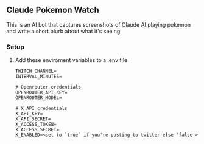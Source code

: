 ## Claude Pokemon Watch

This is an AI bot that captures screenshots of Claude AI playing pokemon and write a short blurb about what it's seeing

### Setup

1. Add these enviroment variables to a .env file
	```
	TWITCH_CHANNEL=
	INTERVAL_MINUTES=

	# Openrouter credentials
	OPENROUTER_API_KEY=
	OPENROUTER_MODEL=

	# X API credentials
	X_API_KEY=
	X_API_SECRET=
	X_ACCESS_TOKEN=
	X_ACCESS_SECRET=
	X_ENABLED=<set to `true` if you're posting to twitter else 'false'>
	```